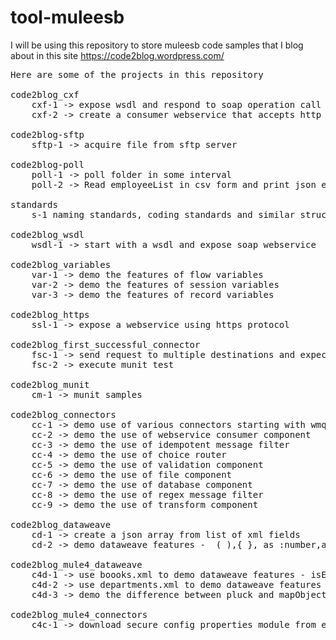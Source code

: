 # tool-muleesb
I will be using this repository to store muleesb code samples that I blog about in this site https://code2blog.wordpress.com/

<pre>
Here are some of the projects in this repository

code2blog_cxf
	cxf-1 -> expose wsdl and respond to soap operation call
	cxf-2 -> create a consumer webservice that accepts http query parameters and invokes a soap webservice

code2blog-sftp
	sftp-1 -> acquire file from sftp server
	
code2blog-poll
	poll-1 -> poll folder in some interval
	poll-2 -> Read employeeList in csv form and print json employeeList to console
	
standards
	s-1 naming standards, coding standards and similar structural enforcements to keep the code maintainable and easy to understand

code2blog_wsdl
	wsdl-1 -> start with a wsdl and expose soap webservice

code2blog_variables
	var-1 -> demo the features of flow variables
	var-2 -> demo the features of session variables
	var-3 -> demo the features of record variables

code2blog_https
	ssl-1 -> expose a webservice using https protocol
	
code2blog_first_successful_connector
	fsc-1 -> send request to multiple destinations and expect response from the first
	fsc-2 -> execute munit test

code2blog_munit
	cm-1 -> munit samples
	
code2blog_connectors
	cc-1 -> demo use of various connectors starting with wmq
	cc-2 -> demo the use of webservice consumer component
	cc-3 -> demo the use of idempotent message filter 
	cc-4 -> demo the use of choice router
	cc-5 -> demo the use of validation component
	cc-6 -> demo the use of file component
	cc-7 -> demo the use of database component
	cc-8 -> demo the use of regex message filter
	cc-9 -> demo the use of transform component

code2blog_dataweave
	cd-1 -> create a json array from list of xml fields
	cd-2 -> demo dataweave features -  ( ),{ }, as :number,as :string {format:"#.00"}, replace,with, filter,map,reduce,orderBy,distictBy,sizeOf,splitBy

code2blog_mule4_dataweave
	c4d-1 -> use boooks.xml to demo dataweave features - isEmpty, if, else, skipNullOn
	c4d-2 -> use departments.xml to demo dataweave features - flatten, mapObject
	c4d-3 -> demo the difference between pluck and mapObject
	
code2blog_mule4_connectors
	c4c-1 -> download secure config properties module from exchange and demo encryption with database connector
	
</pre>
